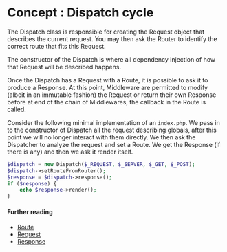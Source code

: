 # Concept : Dispatch cycle

The Dispatch class is responsible for creating the Request object that describes
the current request. You may then ask the Router to identify the correct route
that fits this Request.

The constructor of the Dispatch is where all dependency injection of how that
Request will be described happens.

Once the Dispatch has a Request with a Route, it is possible to ask it to
produce a Response. At this point, Middleware are permitted to modify
(albeit in an immutable fashion) the Request or return their own Response
before at end of the chain of Middlewares, the callback in the Route is
called.

Consider the following minimal implementation of an `index.php`. We pass in
to the constructor of Dispatch all the request describing globals, after
this point we will no longer interact with them directly. We then ask the
Dispatcher to analyze the request and set a Route. We get the Response
(if there is any) and then we ask it render itself.

```php
$dispatch = new Dispatch($_REQUEST, $_SERVER, $_GET, $_POST);
$dispatch->setRouteFromRouter();
$response = $dispatch->response();
if ($response) {
    echo $response->render();
}
```

#### Further reading

- [Route](route.md)
- [Request](request.md)
- [Response](response.md)
